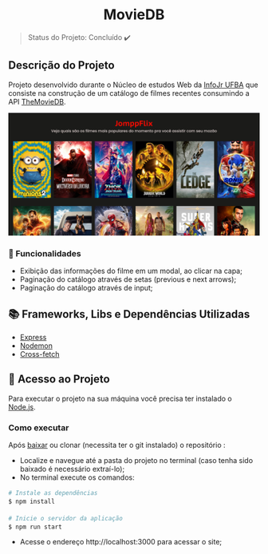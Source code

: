 <h1 align="center">MovieDB</h1>

> Status do Projeto: Concluído :heavy_check_mark:
## Descrição do Projeto

Projeto desenvolvido durante o Núcleo de estudos Web da [InfoJr UFBA](https://br.linkedin.com/company/infojrufba) que consiste na construção de um catálogo de filmes recentes consumindo a API [TheMovieDB](https://www.themoviedb.org/).

![Preview do layout](preview-layout.png)

### :hammer: Funcionalidades

- Exibição das informações do filme em um modal, ao clicar na capa;
- Paginação do catálogo através de setas (previous e next arrows);
- Paginação do catálogo através de input;

## :books: Frameworks, Libs e Dependências Utilizadas

- [Express](https://expressjs.com/pt-br/)
- [Nodemon](https://nodemon.io/)
- [Cross-fetch](https://www.npmjs.com/package/cross-fetch)

## 📁 Acesso ao Projeto

Para executar o projeto na sua máquina você precisa ter instalado o [Node.js](https://nodejs.org/en/).

### Como executar
Após [baixar]() ou clonar (necessita ter o git instalado) o repositório :
- Localize e navegue até a pasta do projeto no terminal (caso tenha sido baixado é necessário extraí-lo);
- No terminal execute os comandos: 
``` bash
# Instale as dependências
$ npm install

# Inicie o servidor da aplicação
$ npm run start
```
- Acesse o endereço http://localhost:3000 para acessar o site;